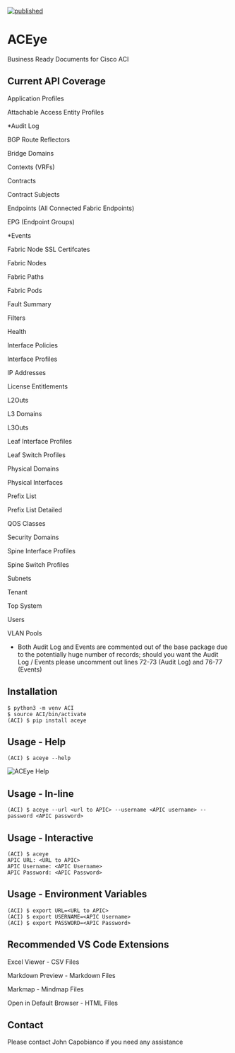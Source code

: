 [![published](https://static.production.devnetcloud.com/codeexchange/assets/images/devnet-published.svg)](https://developer.cisco.com/codeexchange/github/repo/automateyournetwork/ACEye)

# ACEye

Business Ready Documents for Cisco ACI

## Current API Coverage

Application Profiles

Attachable Access Entity Profiles

*Audit Log

BGP Route Reflectors

Bridge Domains

Contexts (VRFs)

Contracts

Contract Subjects

Endpoints (All Connected Fabric Endpoints)

EPG (Endpoint Groups)

*Events

Fabric Node SSL Certifcates

Fabric Nodes

Fabric Paths

Fabric Pods

Fault Summary

Filters

Health

Interface Policies

Interface Profiles

IP Addresses

License Entitlements

L2Outs

L3 Domains

L3Outs

Leaf Interface Profiles

Leaf Switch Profiles

Physical Domains

Physical Interfaces

Prefix List

Prefix List Detailed

QOS Classes

Security Domains

Spine Interface Profiles

Spine Switch Profiles

Subnets

Tenant

Top System

Users

VLAN Pools

* Both Audit Log and Events are commented out of the base package due to the potentially huge number of records; should you want the Audit Log / Events please uncomment out lines 72-73 (Audit Log) and 76-77 (Events)


## Installation

```console
$ python3 -m venv ACI
$ source ACI/bin/activate
(ACI) $ pip install aceye
```

## Usage - Help

```console
(ACI) $ aceye --help
```

![ACEye Help](/images/help.png)

## Usage - In-line

```console
(ACI) $ aceye --url <url to APIC> --username <APIC username> --password <APIC password>
```

## Usage - Interactive

```console
(ACI) $ aceye
APIC URL: <URL to APIC>
APIC Username: <APIC Username>
APIC Password: <APIC Password>
```

## Usage - Environment Variables

```console
(ACI) $ export URL=<URL to APIC>
(ACI) $ export USERNAME=<APIC Username>
(ACI) $ export PASSWORD=<APIC Password>
```

## Recommended VS Code Extensions

Excel Viewer - CSV Files

Markdown Preview - Markdown Files

Markmap - Mindmap Files

Open in Default Browser - HTML Files

## Contact

Please contact John Capobianco if you need any assistance
